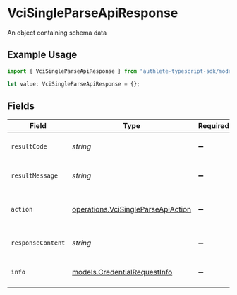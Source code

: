 # VciSingleParseApiResponse

An object containing schema data

## Example Usage

```typescript
import { VciSingleParseApiResponse } from "authlete-typescript-sdk/models/operations";

let value: VciSingleParseApiResponse = {};
```

## Fields

| Field                                                                                    | Type                                                                                     | Required                                                                                 | Description                                                                              |
| ---------------------------------------------------------------------------------------- | ---------------------------------------------------------------------------------------- | ---------------------------------------------------------------------------------------- | ---------------------------------------------------------------------------------------- |
| `resultCode`                                                                             | *string*                                                                                 | :heavy_minus_sign:                                                                       | The code which represents the result of the API call.                                    |
| `resultMessage`                                                                          | *string*                                                                                 | :heavy_minus_sign:                                                                       | A short message which explains the result of the API call.                               |
| `action`                                                                                 | [operations.VciSingleParseApiAction](../../models/operations/vcisingleparseapiaction.md) | :heavy_minus_sign:                                                                       | The next action that the credential endpoint should take.                                |
| `responseContent`                                                                        | *string*                                                                                 | :heavy_minus_sign:                                                                       | The content of the response to the request sender.                                       |
| `info`                                                                                   | [models.CredentialRequestInfo](../../models/credentialrequestinfo.md)                    | :heavy_minus_sign:                                                                       | An object containing credentialrequestinfo data                                          |